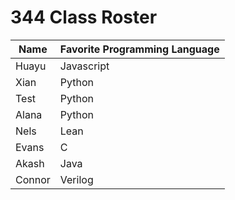 # 344 Class Roster


| Name      | Favorite Programming Language |
|-----------|-------------------------------|
| Huayu     | Javascript                    |
| Xian      | Python                        |
| Test      | Python                        |
| Alana     | Python                        |
| Nels      | Lean                          | 
| Evans     | C                             |
| Akash     | Java                          |
| Connor    | Verilog                       |
